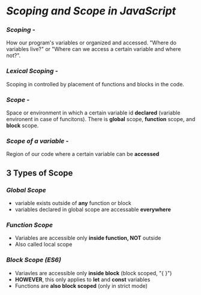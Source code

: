 # **_Scoping and Scope in JavaScript_**

### **_Scoping_** -

How our program's variables or organized and accessed. "Where do variables live?" or "Where can we access a certain variable and where not?".

### **_Lexical Scoping_** -

Scoping in controlled by placement of functions and blocks in the code.

### **_Scope_** -

Space or environment in which a certain variable id **declared** (variable environent in case of funcitons). There is **global** scope, **function** scope, and **block** scope.

### **_Scope of a variable_** -

Region of our code where a certain variable can be **accessed**

## 3 Types of Scope

### **_Global Scope_**

- variable exists outside of **any** function or block
- variables declared in global scope are accessable **everywhere**

### **_Function Scope_**

- Variables are accessible only **inside function, NOT** outside
- Also called local scope

### **_Block Scope (ES6)_**

- Variavles are accessible only **inside block** (block scoped, "{ }")
- **HOWEVER**, this only applies to **let** and **const** variables
- Functions are **also block scoped** (only in strict mode)
